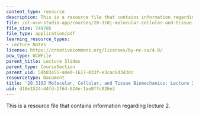 ```yaml
---
content_type: resource
description: This is a resource file that contains information regarding lecture 2.
file: /ol-ocw-studio-app/courses/20-310j-molecular-cellular-and-tissue-biomechanics-spring-2015/d10e1524d4fd1f64624e1ae8ffc026e3_MIT20_310JS15_Lecture2.pdf
file_size: 749785
file_type: application/pdf
learning_resource_types:
- Lecture Notes
license: https://creativecommons.org/licenses/by-nc-sa/4.0/
ocw_type: OCWFile
parent_title: Lecture Slides
parent_type: CourseSection
parent_uid: 54b83455-a0e0-1617-033f-e3cac6d343dc
resourcetype: Document
title: '20.310J Molecular, Cellular, and Tissue Biomechanics: Lecture 2'
uid: d10e1524-d4fd-1f64-624e-1ae8ffc026e3
---
```

This is a resource file that contains information regarding lecture 2.